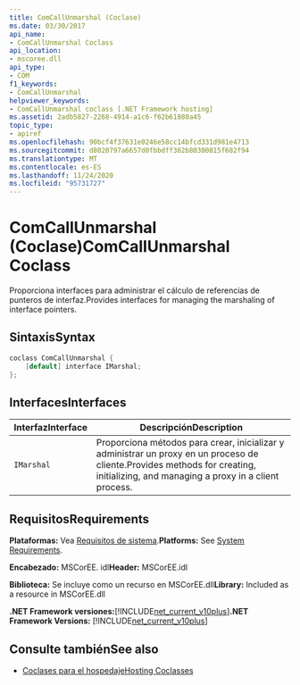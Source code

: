 ```yaml
---
title: ComCallUnmarshal (Coclase)
ms.date: 03/30/2017
api_name:
- ComCallUnmarshal Coclass
api_location:
- mscoree.dll
api_type:
- COM
f1_keywords:
- ComCallUnmarshal
helpviewer_keywords:
- ComCallUnmarshal coclass [.NET Framework hosting]
ms.assetid: 2adb5827-2268-4914-a1c6-f62b61880a45
topic_type:
- apiref
ms.openlocfilehash: 90bcf4f37631e0246e58cc14bfcd331d981e4713
ms.sourcegitcommit: d8020797a6657d0fbbdff362b80300815f682f94
ms.translationtype: MT
ms.contentlocale: es-ES
ms.lasthandoff: 11/24/2020
ms.locfileid: "95731727"
---
```

# <a name="comcallunmarshal-coclass"></a><span data-ttu-id="e6f9a-102">ComCallUnmarshal (Coclase)</span><span class="sxs-lookup"><span data-stu-id="e6f9a-102">ComCallUnmarshal Coclass</span></span>

<span data-ttu-id="e6f9a-103">Proporciona interfaces para administrar el cálculo de referencias de punteros de interfaz.</span><span class="sxs-lookup"><span data-stu-id="e6f9a-103">Provides interfaces for managing the marshaling of interface pointers.</span></span>  
  
## <a name="syntax"></a><span data-ttu-id="e6f9a-104">Sintaxis</span><span class="sxs-lookup"><span data-stu-id="e6f9a-104">Syntax</span></span>  
  
```cpp  
coclass ComCallUnmarshal {  
    [default] interface IMarshal;  
};  
```  
  
## <a name="interfaces"></a><span data-ttu-id="e6f9a-105">Interfaces</span><span class="sxs-lookup"><span data-stu-id="e6f9a-105">Interfaces</span></span>  
  
|<span data-ttu-id="e6f9a-106">Interfaz</span><span class="sxs-lookup"><span data-stu-id="e6f9a-106">Interface</span></span>|<span data-ttu-id="e6f9a-107">Descripción</span><span class="sxs-lookup"><span data-stu-id="e6f9a-107">Description</span></span>|  
|---------------|-----------------|  
|`IMarshal`|<span data-ttu-id="e6f9a-108">Proporciona métodos para crear, inicializar y administrar un proxy en un proceso de cliente.</span><span class="sxs-lookup"><span data-stu-id="e6f9a-108">Provides methods for creating, initializing, and managing a proxy in a client process.</span></span>|  
  
## <a name="requirements"></a><span data-ttu-id="e6f9a-109">Requisitos</span><span class="sxs-lookup"><span data-stu-id="e6f9a-109">Requirements</span></span>  

 <span data-ttu-id="e6f9a-110">**Plataformas:** Vea [Requisitos de sistema](../../get-started/system-requirements.md).</span><span class="sxs-lookup"><span data-stu-id="e6f9a-110">**Platforms:** See [System Requirements](../../get-started/system-requirements.md).</span></span>  
  
 <span data-ttu-id="e6f9a-111">**Encabezado:** MSCorEE. idl</span><span class="sxs-lookup"><span data-stu-id="e6f9a-111">**Header:** MSCorEE.idl</span></span>  
  
 <span data-ttu-id="e6f9a-112">**Biblioteca:** Se incluye como un recurso en MSCorEE.dll</span><span class="sxs-lookup"><span data-stu-id="e6f9a-112">**Library:** Included as a resource in MSCorEE.dll</span></span>  
  
 <span data-ttu-id="e6f9a-113">**.NET Framework versiones:**[!INCLUDE[net_current_v10plus](../../../../includes/net-current-v10plus-md.md)]</span><span class="sxs-lookup"><span data-stu-id="e6f9a-113">**.NET Framework Versions:** [!INCLUDE[net_current_v10plus](../../../../includes/net-current-v10plus-md.md)]</span></span>  
  
## <a name="see-also"></a><span data-ttu-id="e6f9a-114">Consulte también</span><span class="sxs-lookup"><span data-stu-id="e6f9a-114">See also</span></span>

- [<span data-ttu-id="e6f9a-115">Coclases para el hospedaje</span><span class="sxs-lookup"><span data-stu-id="e6f9a-115">Hosting Coclasses</span></span>](hosting-coclasses.md)
